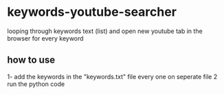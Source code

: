 # keywords-youtube-searcher
looping through keywords text (list) and open new youtube tab in the browser for every keyword

## how to use
1- add the keywords in the "keywords.txt" file every one on seperate file
2 run the python code
